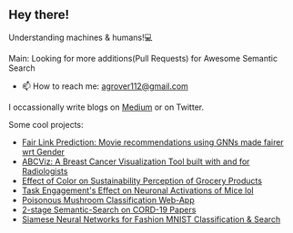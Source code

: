 
<!--
**Agrover112/Agrover112** is a ✨ _special_ ✨ repository because its `README.md` (this file) appears on your GitHub profile.
Here are some ideas to get you started:

- 🔭 I’m currently working on ...
- 🌱 I’m currently learning ...
- 👯 I’m looking to collaborate on ...
- 🤔 I’m looking for help with ...
- 💬 Ask me about ...
- 📫 How to reach me: ...
- 😄 Pronouns: ...
- ⚡ Fun fact: ...
-->
## Hey there!
Understanding machines  & humans!💻



Main: Looking for more additions(Pull Requests)  for Awesome Semantic Search 

-  📫 How to reach me:  agrover112@gmail.com

I occassionally write blogs on [Medium](https://medium.com/@agrover112) or on Twitter.

Some cool projects:
- [Fair Link Prediction: Movie recommendations using GNNs made fairer wrt Gender](https://github.com/Agrover112/Fair-Link-Prediction)
- [ABCViz: A Breast Cancer Visualization Tool built with and for Radiologists](https://abc-viz.vercel.app/)
- [Effect of Color on Sustainability Perception of Grocery Products](https://github.com/Agrover112/DM2350-Human-Perception)
- [Task Engagement's Effect on Neuronal Activations of Mice lol](https://github.com/Agrover112/nma-cn-project)
- [Poisonous Mushroom Classification Web-App](https://github.com/Agrover112/streamlit-mushrooms)
- [2-stage Semantic-Search on CORD-19 Papers](https://github.com/Agrover112/context_rank)
- [Siamese Neural Networks for Fashion MNIST Classification & Search](https://github.com/Agrover112/SiameseNet-Search)
